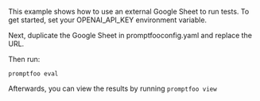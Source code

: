This example shows how to use an external Google Sheet to run tests. To get
started, set your OPENAI_API_KEY environment variable.

Next, duplicate the Google Sheet in promptfooconfig.yaml and replace the URL.

Then run:

```
promptfoo eval
```

Afterwards, you can view the results by running `promptfoo view`
